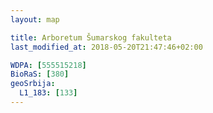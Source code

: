 ```yaml
---
layout: map

title: Arboretum Šumarskog fakulteta
last_modified_at: 2018-05-20T21:47:46+02:00

WDPA: [555515218]
BioRaS: [380]
geoSrbija:
  L1_183: [133]
---
```

